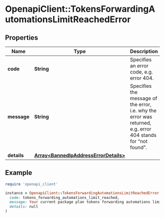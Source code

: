 # OpenapiClient::TokensForwardingAutomationsLimitReachedError

## Properties

| Name | Type | Description | Notes |
| ---- | ---- | ----------- | ----- |
| **code** | **String** | Specifies an error code, e.g. error 404. |  |
| **message** | **String** | Specifies the message of the error, i.e. why the error was returned, e.g. error 404 stands for “not found”. |  |
| **details** | [**Array&lt;BannedIpAddressErrorDetails&gt;**](BannedIpAddressErrorDetails.md) |  | [optional] |

## Example

```ruby
require 'openapi_client'

instance = OpenapiClient::TokensForwardingAutomationsLimitReachedError.new(
  code: tokens_forwarding_automations_limit_reached,
  message: Your current package plan tokens forwarding automations limit of {automations_limit} reached. Please contact us if you need more or upgrade your plan.,
  details: null
)
```

